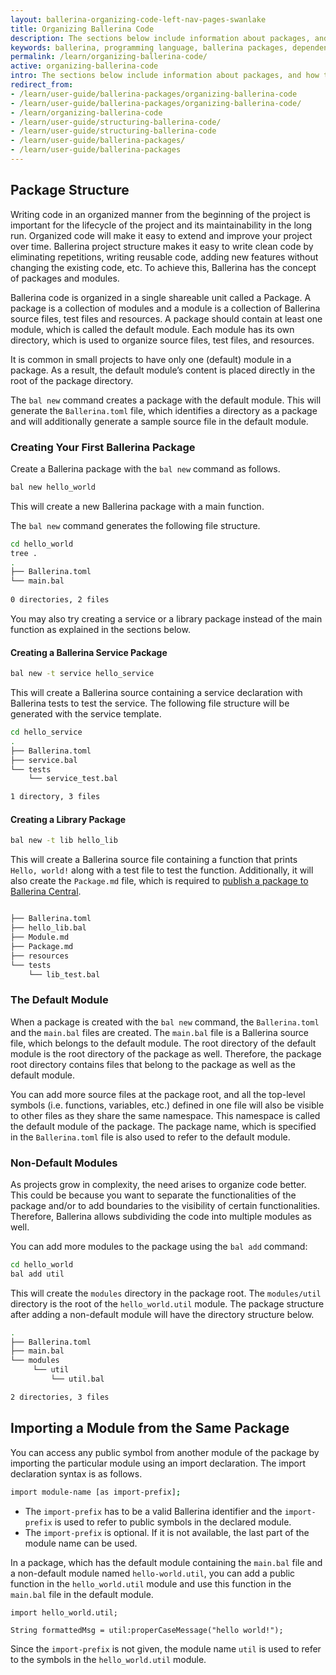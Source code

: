 ```yaml
---
layout: ballerina-organizing-code-left-nav-pages-swanlake
title: Organizing Ballerina Code
description: The sections below include information about packages, and how the growth of your source code can be managed.
keywords: ballerina, programming language, ballerina packages, dependencies, importing modules
permalink: /learn/organizing-ballerina-code/
active: organizing-ballerina-code
intro: The sections below include information about packages, and how the growth of your source code can be managed.
redirect_from:
- /learn/user-guide/ballerina-packages/organizing-ballerina-code
- /learn/user-guide/ballerina-packages/organizing-ballerina-code/
- /learn/organizing-ballerina-code
- /learn/user-guide/structuring-ballerina-code/
- /learn/user-guide/structuring-ballerina-code
- /learn/user-guide/ballerina-packages/
- /learn/user-guide/ballerina-packages
---
```


## Package Structure

Writing code in an organized manner from the beginning of the project is important for the lifecycle of the project and its maintainability in the long run. 
Organized code will make it easy to extend and improve your project over time. Ballerina project structure makes it easy to write clean code by eliminating repetitions, writing reusable code, adding new features without changing the existing code, etc. 
To achieve this, Ballerina has the concept of packages and modules. 

Ballerina code is organized in a single shareable unit called a Package. 
A package is a collection of modules and a module is a collection of Ballerina source files, test files and resources. 
A package should contain at least one module, which is called the default module. Each module has its own directory, 
which is used to organize source files, test files, and resources.

It is common in small projects to have only one (default) module in a package. As a result, the default module’s content is placed directly in the root of the package directory.

The `bal new` command creates a package with the default module. This will generate the `Ballerina.toml` file, which identifies a directory as a package and will additionally generate a sample source file in the default module.

### Creating Your First Ballerina Package

Create a Ballerina package with the `bal new` command as follows. 

```bash
bal new hello_world
```

This will create a new Ballerina package with a main function. 

The `bal new` command generates the following file structure.

```bash
cd hello_world
tree .
.
├── Ballerina.toml
└── main.bal
    
0 directories, 2 files
```

You may also try creating a service or a library package instead of the main function as explained in the sections below. 

#### Creating a Ballerina Service Package

```bash
bal new -t service hello_service
```

This will create a Ballerina source containing a service declaration with Ballerina tests to test the service. The following file structure will be generated with the service template.  

```bash
cd hello_service
.
├── Ballerina.toml
├── service.bal
└── tests
    └── service_test.bal

1 directory, 3 files
```

#### Creating a Library Package

```bash
bal new -t lib hello_lib
```

This will create a Ballerina source file containing a function that prints `Hello, world!` along with a test file to test the function. 
Additionally, it will also create the `Package.md` file, which is required to [publish a package to Ballerina Central](/learn/publishing-packages-to-ballerina-central).

```bash

├── Ballerina.toml
├── hello_lib.bal
├── Module.md
├── Package.md
├── resources
└── tests
    └── lib_test.bal
```

### The Default Module

When a package is created with the `bal new` command, the `Ballerina.toml` and the `main.bal` files are created. 
The `main.bal` file is a Ballerina source file, which belongs to the default module. 
The root directory of the default module is the root directory of the package as well. 
Therefore, the package root directory contains files that belong to the package as well as the default module.

You can add more source files at the package root, and all the top-level symbols (i.e. functions, variables, etc.) defined in one file will also be visible to other files as they share the same namespace. 
This namespace is called the default module of the package. The package name, which is specified in the `Ballerina.toml` file is also used to refer to the default module.

### Non-Default Modules

As projects grow in complexity, the need arises to organize code better. 
This could be because you want to separate the functionalities of the package and/or to add boundaries to the visibility of certain functionalities. 
Therefore, Ballerina allows subdividing the code into multiple modules as well.

You can add more modules to the package using the `bal add` command:

```bash
cd hello_world
bal add util
```

This will create the `modules` directory in the package root. The `modules/util` directory is the root of the `hello_world.util` module. 
The package structure after adding a non-default module will have the directory structure below.
```bash
.
├── Ballerina.toml
├── main.bal
└── modules
     └── util
         └── util.bal

2 directories, 3 files
```

## Importing a Module from the Same Package 

You can access any public symbol from another module of the package by importing the particular module using an import declaration. 
The import declaration syntax is as follows.

```bash
import module-name [as import-prefix];
```

* The `import-prefix` has to be a valid Ballerina identifier and the `import-prefix` is used to refer to public symbols in the declared module.
* The `import-prefix` is optional. If it is not available, the last part of the module name can be used.

In a package, which has the default module containing the `main.bal` file and a non-default module named `hello-world.util`, 
you can add a public function in the `hello_world.util` module and use this function in the `main.bal` file in the default module.

```bal
import hello_world.util;

String formattedMsg = util:properCaseMessage("hello world!");
```

Since the `import-prefix` is not given, the module name `util` is used to refer to the symbols in the `hello_world.util` module. 
